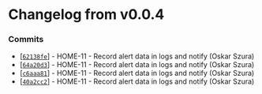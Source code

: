 # Changelog from v0.0.4
### Commits
* [[`62138fe`](http://github.com/oskarszura/smarthome/commit/62138fe5958db52363b0808c4994305dd6f56086)] - HOME-11 - Record alert data in logs and notify (Oskar Szura)
* [[`64a20d3`](http://github.com/oskarszura/smarthome/commit/64a20d30da72d9dda5b1420ba528c27a58ea06a1)] - HOME-11 - Record alert data in logs and notify (Oskar Szura)
* [[`c6aaa81`](http://github.com/oskarszura/smarthome/commit/c6aaa8152b3df7601719240426b1969ae0f6fe89)] - HOME-11 - Record alert data in logs and notify (Oskar Szura)
* [[`40a2cc2`](http://github.com/oskarszura/smarthome/commit/40a2cc2f58248dd3ee368caca3afdc80845c6f1e)] - HOME-11 - Record alert data in logs and notify (Oskar Szura)